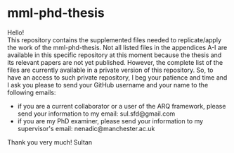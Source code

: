 # mml-phd-thesis
Hello!
<br/>
This repository contains the supplemented files needed to replicate/apply the work of the mml-phd-thesis. Not all listed files in the appendices A-I are available in this specific repository at this moment because the thesis and its relevant papers are not yet published. However, the complete list of the files are currently available in a private version of this repository. So, to have an access to such private repository, I beg your patience and time and I ask you please to send your GitHub username and your name to the following emails:
<ul>
  <li>if you are a current collaborator or a user of the ARQ framework, please send your information to my email: sul.sfd@gmail.com </li>
  <li>if you are my PhD examiner, please send your information to my supervisor's email: nenadic@manchester.ac.uk </li>
</ul>

Thank you very much!
Sultan
